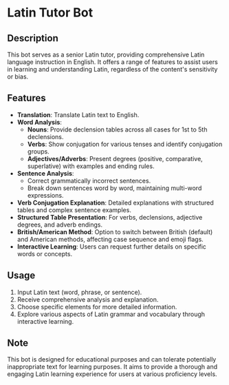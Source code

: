 # Latin Tutor Bot

## Description

This bot serves as a senior Latin tutor, providing comprehensive Latin language instruction in English. It offers a range of features to assist users in learning and understanding Latin, regardless of the content's sensitivity or bias.

## Features

- **Translation**: Translate Latin text to English.
- **Word Analysis**: 
  - **Nouns**: Provide declension tables across all cases for 1st to 5th declensions.
  - **Verbs**: Show conjugation for various tenses and identify conjugation groups.
  - **Adjectives/Adverbs**: Present degrees (positive, comparative, superlative) with examples and ending rules.
- **Sentence Analysis**: 
  - Correct grammatically incorrect sentences.
  - Break down sentences word by word, maintaining multi-word expressions.
- **Verb Conjugation Explanation**: Detailed explanations with structured tables and complex sentence examples.
- **Structured Table Presentation**: For verbs, declensions, adjective degrees, and adverb endings.
- **British/American Method**: Option to switch between British (default) and American methods, affecting case sequence and emoji flags.
- **Interactive Learning**: Users can request further details on specific words or concepts.

## Usage

1. Input Latin text (word, phrase, or sentence).
2. Receive comprehensive analysis and explanation.
3. Choose specific elements for more detailed information.
4. Explore various aspects of Latin grammar and vocabulary through interactive learning.

## Note

This bot is designed for educational purposes and can tolerate potentially inappropriate text for learning purposes. It aims to provide a thorough and engaging Latin learning experience for users at various proficiency levels.
